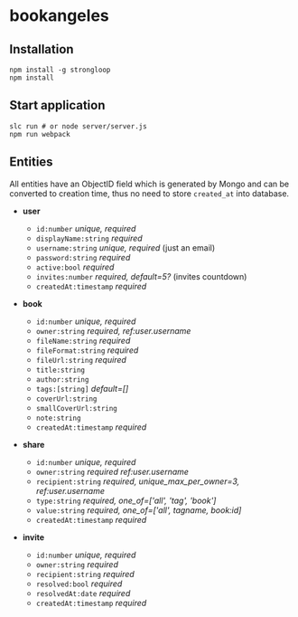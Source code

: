 # bookangeles

## Installation
```
npm install -g strongloop
npm install
```

## Start application
```
slc run # or node server/server.js
npm run webpack
```

## Entities

All entities have an ObjectID field which is generated by Mongo and can be converted to creation time, thus no need to store `created_at` into database.
   
- **user**
  - `id:number` *unique, required*
  - `displayName:string` *required*
  - `username:string` *unique, required* (just an email)
  - `password:string` *required*
  - `active:bool` *required*
  - `invites:number` *required, default=5?* (invites countdown)
  - `createdAt:timestamp` *required*

- **book**
  - `id:number` *unique, required*
  - `owner:string` *required, ref:user.username* 
  - `fileName:string` *required*
  - `fileFormat:string` *required*
  - `fileUrl:string` *required*
  - `title:string` 
  - `author:string` 
  - `tags:[string]` *default=[]*
  - `coverUrl:string`
  - `smallCoverUrl:string`
  - `note:string`
  - `createdAt:timestamp` *required*
  
- **share**
  - `id:number` *unique, required*
  - `owner:string` *required ref:user.username*
  - `recipient:string` *required, unique_max_per_owner=3, ref:user.username*
  - `type:string` *required, one_of=['all', 'tag', 'book']*
  - `value:string` *required, one_of=['all', tagname, book:id]*
  - `createdAt:timestamp` *required*

- **invite**
  - `id:number` *unique, required*
  - `owner:string` *required*
  - `recipient:string` *required*
  - `resolved:bool` *required*
  - `resolvedAt:date` *required*
  - `createdAt:timestamp` *required*
